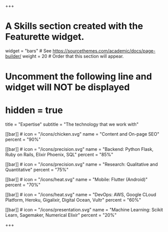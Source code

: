 +++
# A Skills section created with the Featurette widget.
widget = "bars"  # See https://sourcethemes.com/academic/docs/page-builder/
weight = 20  # Order that this section will appear.

# Uncomment the following line and widget will NOT be displayed
# hidden = true

title = "Expertise"
subtitle = "The technology that we work with"

[[bar]]
	# icon = "/icons/chicken.svg"
	name = "Content and On-page SEO"
	percent = "90%"

[[bar]]
	# icon = "/icons/precision.svg"
	name = "Backend: Python Flask, Ruby on Rails, Elixir Phoenix, SQL"
	percent = "85%"

[[bar]]
	# icon = "/icons/precision.svg"
	name = "Research: Qualitative and Quantitative"
	percent = "75%"


[[bar]]
	# icon = "/icons/heat.svg"
	name = "Mobile: Flutter (Android)"
	percent = "70%"

[[bar]]
	# icon = "/icons/heat.svg"
	name = "DevOps: AWS, Google CLoud Platform, Heroku, Gigalixir, Digital Ocean, Vultr"
	percent = "60%"

[[bar]]
	# icon = "/icons/presentation.svg"
	name = "Machine Learning: Scikit Learn, Sagemaker, Numerical Elixir"
	percent = "20%"	

+++
